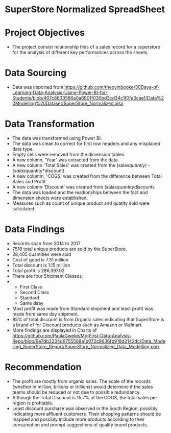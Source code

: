 # SuperStore Normalized SpreadSheet

# Project Objectives
* The project consist relationship files of a sales record for a superstore for the analysis of different key performances across the sheets. 

# Data Sourcing
* Data was imported from  https://github.com/theoyinbooke/30Days-of-Learning-Data-Analysis-Using-Power-BI-for-Students/blob/407c8633586a0a8901f030bd3cd34c1f0fe3cae1/Data%20Modelling%20Dataset/SuperStore_Normalized.xlsx

# Data Transformation
* The data was transformed using Power BI.
* The data was clean to correct for first row headers and any misplaced data type.
* Empty cells were removed from the dimension tables.
* A new column, 'Year' was extracted from the data.
* A new column 'Total Sales' was created from the (sales*quantiy) -(salas*quantity*discount).
* A new columm, 'COGS' was created from the difference between Total Sales and Profit.
* A new column 'Discount' was created from (salas*quantity*discount).
* The data was loaded and the realtionships between the fact and dimension sheets were established.
* Measures such as count of unique product and quatity sold were calculated.

# Data Findings
* Records span from 2014 to 2017
* 7518 total unique products are sold by the SuperStore.
* 28,405 quantities were sold
* Cost of good is 7.31 million
* Total discount is 1.15 million
* Total profit is 286,397.02
* There are four Shipment Classes;
* * First Class
  * Second Class
  * Standard
  * Same daay
* Most profit was made from Standard shipment and least profit was made from same day shipment.
* 85% of total discount is from Organic sales indicating that SuperStore is a brand of for Discount products such as Amazon or Walmart.
* More findings are displayed in Charts of https://github.com/PaulaGweke/My-First-Data-Analysis-Repo/blob/9e7db2234d6755568a1b072c9636fb918d2142dc/Data_Modelling_SuperStore_Report/SuperStore_Normalized_Data_Modelling.pbix

# Recommendation
* The profit are mostly from organic sales. The scale of the records (whether in million, billions or trillions) would determine if the sales teams should be reduced or not due to possible redundancy.
* Although the Total Discount is 15.7% of the COGS, the total sales per region is profitable.
* Least discount purchase was observed in the South Region, possibly indicating more affluent customers. Their shopping patterns should be mapped and possibly include more products according to their consumption and prompt suggestions of quality brand products.
  
